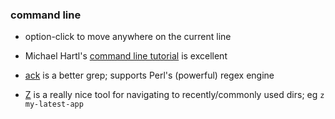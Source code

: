 ### command line
* option-click to move anywhere on the current line
* Michael Hartl's [command line tutorial](https://www.learnenough.com/command-line-tutorial) is excellent


* [ack](http://beyondgrep.com/) is a better grep; supports Perl's (powerful) regex engine
* [Z](https://github.com/rupa/z) is a really nice tool for navigating to recently/commonly used dirs; eg `z my-latest-app`
